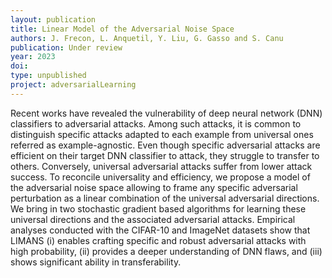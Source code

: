 ```yaml
---
layout: publication
title: Linear Model of the Adversarial Noise Space
authors: J. Frecon, L. Anquetil, Y. Liu, G. Gasso and S. Canu
publication: Under review
year: 2023
doi:
type: unpublished
project: adversarialLearning
---
```


Recent works have revealed the vulnerability of deep neural network (DNN) classifiers to adversarial attacks. Among such attacks, it is common to distinguish specific attacks adapted to each example from universal ones referred as example-agnostic. Even though specific adversarial attacks are efficient on their target DNN classifier to attack, they struggle to transfer to others. Conversely, universal adversarial attacks suffer from lower attack success. To reconcile universality and efficiency, we propose a model of the adversarial noise space allowing to frame any specific adversarial perturbation as a linear combination of the universal adversarial directions. We bring in two stochastic gradient based algorithms for learning these universal directions and the associated adversarial attacks. Empirical analyses conducted with the CIFAR-10 and ImageNet datasets show that LIMANS (i) enables crafting specific and robust adversarial attacks with high probability, (ii) provides a deeper understanding of DNN flaws, and (iii) shows significant ability in transferability.

